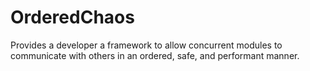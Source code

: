 # OrderedChaos
Provides a developer a framework to allow concurrent modules to communicate with others in an ordered, safe, and performant manner.
